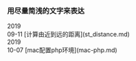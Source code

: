 ### 用尽量简浅的文字来表达

<div class="cu-timeline bg-gray">
    <div class="cu-time">2019</div>
    <div class="cu-item text-gray cur icon-evaluate_fill">
        <div class="content bg-white radius shadow-warp">
            <span>09-11</span> [计算由近到远的距离](st_distance.md)
        </div>
    </div>
</div>

<div class="cu-timeline bg-gray">
    <div class="cu-time">2019</div>
    <div class="cu-item text-gray cur icon-evaluate_fill">
        <div class="content bg-white radius shadow-warp">
            <span>10-07</span> [mac配置php环境](mac-php.md)
        </div>
    </div>
</div>
